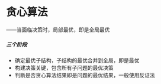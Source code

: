 # 贪心算法

——当面临决策时，局部最优，即是全局最优

##### 三个阶段

- 确定最优子结构，子结构的最优合并到全局，即是最优
- 构建决策关键，包含所有子问题的最优决策
- 判断是否贪心算法结果即是问题的最优结果，一般使用反证法



​	

